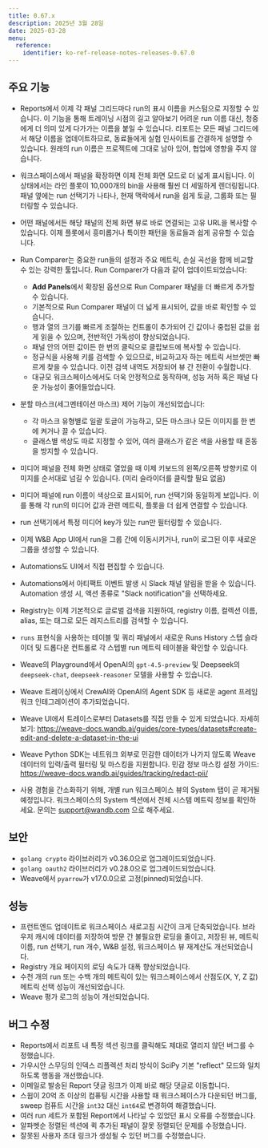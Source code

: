 ```yaml
---
title: 0.67.x
description: 2025년 3월 28일
date: 2025-03-28
menu:
  reference:
    identifier: ko-ref-release-notes-releases-0.67.0
---
```


## 주요 기능

- Reports에서 이제 각 패널 그리드마다 run의 표시 이름을 커스텀으로 지정할 수 있습니다. 이 기능을 통해 트레이닝 시점의 길고 알아보기 어려운 run 이름 대신, 청중에게 더 의미 있게 다가가는 이름을 붙일 수 있습니다. 리포트는 모든 패널 그리드에서 해당 이름을 업데이트하므로, 동료들에게 실험 인사이트를 간결하게 설명할 수 있습니다. 원래의 run 이름은 프로젝트에 그대로 남아 있어, 협업에 영향을 주지 않습니다.
- 워크스페이스에서 패널을 확장하면 이제 전체 화면 모드로 더 넓게 표시됩니다. 이 상태에서는 라인 플롯이 10,000개의 bin을 사용해 훨씬 더 세밀하게 렌더링됩니다. 패널 옆에는 run 선택기가 나타나, 현재 맥락에서 run을 쉽게 토글, 그룹화 또는 필터링할 수 있습니다.
- 어떤 패널에서든 해당 패널의 전체 화면 뷰로 바로 연결되는 고유 URL을 복사할 수 있습니다. 이제 플롯에서 흥미롭거나 특이한 패턴을 동료들과 쉽게 공유할 수 있습니다.
- Run Comparer는 중요한 run들의 설정과 주요 메트릭, 손실 곡선을 함께 비교할 수 있는 강력한 툴입니다. Run Comparer가 다음과 같이 업데이트되었습니다:
    - **Add Panels**에서 확장된 옵션으로 Run Comparer 패널을 더 빠르게 추가할 수 있습니다.
    - 기본적으로 Run Comparer 패널이 더 넓게 표시되어, 값을 바로 확인할 수 있습니다.
    - 행과 열의 크기를 빠르게 조절하는 컨트롤이 추가되어 긴 값이나 중첩된 값을 쉽게 읽을 수 있으며, 전반적인 가독성이 향상되었습니다.
    - 패널 안의 어떤 값이든 한 번의 클릭으로 클립보드에 복사할 수 있습니다.
    - 정규식을 사용해 키를 검색할 수 있으므로, 비교하고자 하는 메트릭 서브셋만 빠르게 찾을 수 있습니다. 이전 검색 내역도 저장되어 뷰 간 전환이 수월합니다.
    - 대규모 워크스페이스에서도 더욱 안정적으로 동작하며, 성능 저하 혹은 패널 다운 가능성이 줄어들었습니다.

- 분할 마스크(세그멘테이션 마스크) 제어 기능이 개선되었습니다:
    - 각 마스크 유형별로 일괄 토글이 가능하고, 모든 마스크나 모든 이미지를 한 번에 켜거나 끌 수 있습니다.
    - 클래스별 색상도 따로 지정할 수 있어, 여러 클래스가 같은 색을 사용할 때 혼동을 방지할 수 있습니다.
- 미디어 패널을 전체 화면 상태로 열었을 때 이제 키보드의 왼쪽/오른쪽 방향키로 이미지를 순서대로 넘길 수 있습니다. (미리 슬라이더를 클릭할 필요 없음)
- 미디어 패널에 run 이름이 색상으로 표시되어, run 선택기와 동일하게 보입니다. 이를 통해 각 run의 미디어 값과 관련 메트릭, 플롯을 더 쉽게 연결할 수 있습니다.
- run 선택기에서 특정 미디어 key가 있는 run만 필터링할 수 있습니다.
- 이제 W&B App UI에서 run을 그룹 간에 이동시키거나, run이 로그된 이후 새로운 그룹을 생성할 수 있습니다.
- Automations도 UI에서 직접 편집할 수 있습니다.
- Automations에서 아티팩트 이벤트 발생 시 Slack 채널 알림을 받을 수 있습니다. Automation 생성 시, 액션 종류로 "Slack notification"을 선택하세요.
- Registry는 이제 기본적으로 글로벌 검색을 지원하여, registry 이름, 컬렉션 이름, alias, 또는 태그로 모든 레지스트리를 검색할 수 있습니다.
- `runs` 표현식을 사용하는 테이블 및 쿼리 패널에서 새로운 Runs History 스텝 슬라이더 및 드롭다운 컨트롤로 각 스텝별 run 메트릭 테이블을 확인할 수 있습니다.
- Weave의 Playground에서 OpenAI의 `gpt-4.5-preview` 및 Deepseek의 `deepseek-chat`, `deepseek-reasoner` 모델을 사용할 수 있습니다.
- Weave 트레이싱에서 CrewAI와 OpenAI의 Agent SDK 등 새로운 agent 프레임워크 인테그레이션이 추가되었습니다.
- Weave UI에서 트레이스로부터 Datasets를 직접 만들 수 있게 되었습니다. 자세히 보기: https://weave-docs.wandb.ai/guides/core-types/datasets#create-edit-and-delete-a-dataset-in-the-ui
- Weave Python SDK는 네트워크 외부로 민감한 데이터가 나가지 않도록 Weave 데이터의 입력/출력 필터링 및 마스킹을 지원합니다. 민감 정보 마스킹 설정 가이드: https://weave-docs.wandb.ai/guides/tracking/redact-pii/
- 사용 경험을 간소화하기 위해, 개별 run 워크스페이스 뷰의 System 탭이 곧 제거될 예정입니다. 워크스페이스의 System 섹션에서 전체 시스템 메트릭 정보를 확인하세요. 문의는 [support@wandb.com](mailto:support@wandb.com) 으로 해주세요.

## 보안

- `golang crypto` 라이브러리가 v0.36.0으로 업그레이드되었습니다.
- `golang oauth2` 라이브러리가 v0.28.0으로 업그레이드되었습니다.
- Weave에서 `pyarrow`가 v17.0.0으로 고정(pinned)되었습니다.

## 성능

- 프런트엔드 업데이트로 워크스페이스 새로고침 시간이 크게 단축되었습니다. 브라우저 캐시에 데이터를 저장하여 방문 간 불필요한 로딩을 줄이고, 저장된 뷰, 메트릭 이름, run 선택기, run 개수, W&B 설정, 워크스페이스 뷰 재계산도 개선되었습니다.
- Registry 개요 페이지의 로딩 속도가 대폭 향상되었습니다.
- 수천 개의 run 또는 수백 개의 메트릭이 있는 워크스페이스에서 산점도(X, Y, Z 값) 메트릭 선택 성능이 개선되었습니다.
- Weave 평가 로그의 성능이 개선되었습니다.

## 버그 수정

- Reports에서 리포트 내 특정 섹션 링크를 클릭해도 제대로 열리지 않던 버그를 수정했습니다.
- 가우시안 스무딩의 인덱스 리플렉션 처리 방식이 SciPy 기본 "reflect" 모드와 일치하도록 행동을 개선했습니다.
- 이메일로 발송된 Report 댓글 링크가 이제 바로 해당 댓글로 이동합니다.
- 스윕이 20억 초 이상의 컴퓨팅 시간을 사용할 때 워크스페이스가 다운되던 버그를, sweep 컴퓨트 시간을 `int32` 대신 `int64`로 변경하여 해결했습니다.
- 여러 run 세트가 포함된 Report에서 나타날 수 있었던 표시 오류를 수정했습니다.
- 알파벳순 정렬된 섹션에 퀵 추가된 패널이 잘못 정렬되던 문제를 수정했습니다.
- 잘못된 사용자 초대 링크가 생성될 수 있던 버그를 수정했습니다.